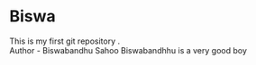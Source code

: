 # Biswa
This is my first git  repository .
<br>
Author - Biswabandhu Sahoo
Biswabandhhu is a very good boy 
